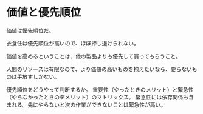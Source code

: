 # 価値と優先順位

価値は優先順位だ。

衣食住は優先順位が高いので、ほぼ押し退けられない。

価値を高めるということは、他の製品よりも優先して買ってもらうこと。

人間のリソースは有限なので、より価値の高いものを抱えたいなら、要らないものは手放すしかない。

優先順位をどうやって判断するか。
重要性（やったときのメリット）と緊急性（やらなかったときのデメリット）のマトリックス。
緊急性には依存関係も含まれる。先にやらないと次の作業ができないことは緊急性が高い。
